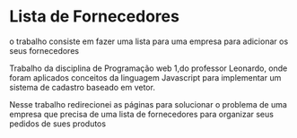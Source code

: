 # Lista de Fornecedores
o trabalho consiste em fazer uma lista para uma empresa para adicionar os seus fornecedores

Trabalho da disciplina de Programação web 1,do professor Leonardo, onde foram aplicados conceitos da linguagem Javascript para implementar um sistema de cadastro baseado em vetor.

Nesse trabalho redirecionei as páginas para solucionar o problema de uma empresa que precisa de uma lista de fornecedores para organizar seus pedidos de sues produtos
